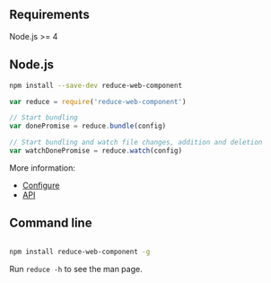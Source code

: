 ## Requirements
Node.js >= 4

## Node.js
```bash
npm install --save-dev reduce-web-component

```

```js
var reduce = require('reduce-web-component')

// Start bundling
var donePromise = reduce.bundle(config)

// Start bundling and watch file changes, addition and deletion
var watchDonePromise = reduce.watch(config)

```

More information:
* [Configure](/api/configure/)
* [API](/api/nodejs/)

## Command line
```bash

npm install reduce-web-component -g

```

Run `reduce -h` to see the man page.

